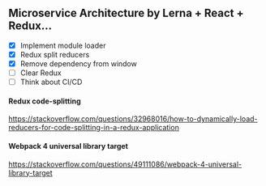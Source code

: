 ## Microservice Architecture by Lerna + React + Redux...

- [X] Implement module loader
- [X] Redux split reducers 
- [X] Remove dependency from window
- [ ] Clear Redux
- [ ] Think about CI/CD 

#### Redux code-splitting
https://stackoverflow.com/questions/32968016/how-to-dynamically-load-reducers-for-code-splitting-in-a-redux-application

#### Webpack 4 universal library target
https://stackoverflow.com/questions/49111086/webpack-4-universal-library-target
